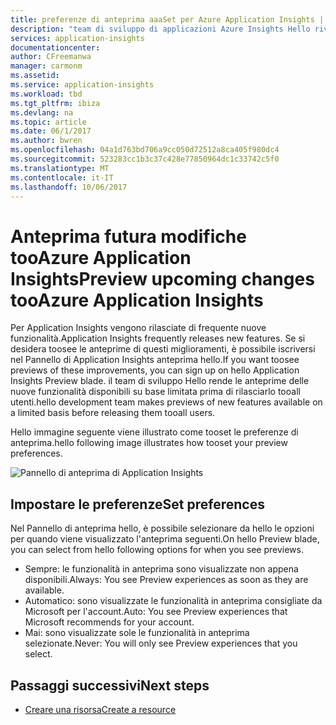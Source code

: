 ```yaml
---
title: preferenze di anteprima aaaSet per Azure Application Insights | Documenti Microsoft
description: "team di sviluppo di applicazioni Azure Insights Hello rivela le nuove esperienze disponibili. È possibile impostare le nuove esperienze disponibili desiderato toopreview in hello portale di Azure."
services: application-insights
documentationcenter: 
author: CFreemanwa
manager: carmonm
ms.assetid: 
ms.service: application-insights
ms.workload: tbd
ms.tgt_pltfrm: ibiza
ms.devlang: na
ms.topic: article
ms.date: 06/1/2017
ms.author: bwren
ms.openlocfilehash: 04a1d763bd706a9cc050d72512a8ca405f980dc4
ms.sourcegitcommit: 523283cc1b3c37c428e77850964dc1c33742c5f0
ms.translationtype: MT
ms.contentlocale: it-IT
ms.lasthandoff: 10/06/2017
---
```

# <a name="preview-upcoming-changes-tooazure-application-insights"></a><span data-ttu-id="71b04-104">Anteprima futura modifiche tooAzure Application Insights</span><span class="sxs-lookup"><span data-stu-id="71b04-104">Preview upcoming changes tooAzure Application Insights</span></span> 

<span data-ttu-id="71b04-105">Per Application Insights vengono rilasciate di frequente nuove funzionalità.</span><span class="sxs-lookup"><span data-stu-id="71b04-105">Application Insights frequently releases new features.</span></span> <span data-ttu-id="71b04-106">Se si desidera toosee le anteprime di questi miglioramenti, è possibile iscriversi nel Pannello di Application Insights anteprima hello.</span><span class="sxs-lookup"><span data-stu-id="71b04-106">If you want toosee previews of these improvements, you can sign up on hello Application Insights Preview blade.</span></span>  <span data-ttu-id="71b04-107">il team di sviluppo Hello rende le anteprime delle nuove funzionalità disponibili su base limitata prima di rilasciarlo tooall utenti.</span><span class="sxs-lookup"><span data-stu-id="71b04-107">hello development team makes previews of new features available on a limited basis before releasing them tooall users.</span></span> 

<span data-ttu-id="71b04-108">Hello immagine seguente viene illustrato come tooset le preferenze di anteprima.</span><span class="sxs-lookup"><span data-stu-id="71b04-108">hello following image illustrates how tooset your preview preferences.</span></span>

![Pannello di anteprima di Application Insights](./media/app-insights-preview/preview.png)

## <a name="set-preferences"></a><span data-ttu-id="71b04-110">Impostare le preferenze</span><span class="sxs-lookup"><span data-stu-id="71b04-110">Set preferences</span></span>

<span data-ttu-id="71b04-111">Nel Pannello di anteprima hello, è possibile selezionare da hello le opzioni per quando viene visualizzato l'anteprima seguenti.</span><span class="sxs-lookup"><span data-stu-id="71b04-111">On hello Preview blade, you can select from hello following options for when you see previews.</span></span>

- <span data-ttu-id="71b04-112">Sempre: le funzionalità in anteprima sono visualizzate non appena disponibili.</span><span class="sxs-lookup"><span data-stu-id="71b04-112">Always: You see Preview experiences as soon as they are available.</span></span>
- <span data-ttu-id="71b04-113">Automatico: sono visualizzate le funzionalità in anteprima consigliate da Microsoft per l'account.</span><span class="sxs-lookup"><span data-stu-id="71b04-113">Auto: You see Preview experiences that Microsoft recommends for your account.</span></span> 
- <span data-ttu-id="71b04-114">Mai: sono visualizzate sole le funzionalità in anteprima selezionate.</span><span class="sxs-lookup"><span data-stu-id="71b04-114">Never: You will only see Preview experiences that you select.</span></span> 

## <a name="next-steps"></a><span data-ttu-id="71b04-115">Passaggi successivi</span><span class="sxs-lookup"><span data-stu-id="71b04-115">Next steps</span></span>

- [<span data-ttu-id="71b04-116">Creare una risorsa</span><span class="sxs-lookup"><span data-stu-id="71b04-116">Create a resource</span></span>](app-insights-create-new-resource.md)
